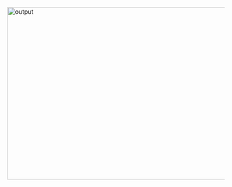 <img alt = "output" src = "https://i.postimg.cc/rmS4NcGN/Screenshot-2023-12-25-180151.png" width = "800" height = "400">

